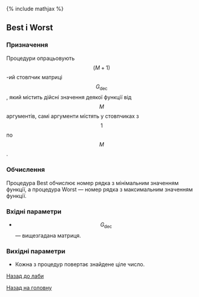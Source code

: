 {% include mathjax %}

## Best і Worst

### Призначення

Процедури опрацьовують $$(M+1)$$-ий стовпчик матриці $$G_{\text{dec}}$$, який містить дійсні значення деякої функції від $$M$$ аргументів, самі аргументи містять у стовпчиках з $$1$$ по $$M$$.

### Обчислення

Процедура Best обчислює номер рядка з мінімальним значенням функції, а процедура Worst &mdash; номер рядка з максимальним значенням функції. 

### Вхідні параметри

- $$G_{\text{dec}}$$ &mdash; вищезгадана матриця.

### Вихідні параметри

- Кожна з процедур повертає знайдене ціле число.

[Назад до лаби](README.md)

[Назад на головну](../README.md)